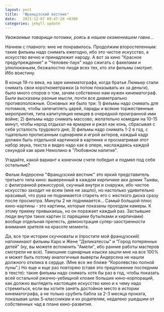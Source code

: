 ```yaml
---
layout: post
title:  "Французский вестник"
date:   2021-12-07 09:47:28 +0300
categories: jekyll update
---
```

*Уважаемые товарищи потомки, роясь в нашем окаменевшем гавне...*

Начнем с главного: мне не понравилось. Продолжим второстепенным: такие фильмы надо снимать ежегодно, ибо это чистое искусство, а искусство вечно и принадлежит народу. А вот за кино "Красное предупреждение" и "Человек-паук" надо сжигать с факелами и улюлюканьем, безжалостно пиздя всех тех, кто эти фильмы смотрит. Ибо воистину.

В конце 19-го века, на заре кинематографа, когда братья Люмьер стали снимать свои короткометражки (а потом показывать их за деньги), было много споров о том, зачем собственно нам нужен кинематограф. Были высказаны разные мысли, почти все диаметрально противоположные. Основных же было три: 1) фильмы надо снимать для потомков, чтобы запечатлеть царей, парады и всякие торжественные мероприятия, типа капитуляция немцев в очередной проигранной ими войне; 2) фильмы надо снимать массово, желательно комедии на 10-15 минут, чтобы народ отдыхал на ярмарке и ржал как конь, сбрасывая с себя усталость трудового дня; 3) фильмы надо снимать 1-2 в год, с тщательно прописанным сценарием и игрой актеров, каждый кадр должен быть отдельной картинкой в картинке и просматривая этот набор звука, текста и видео надо как в опере, наслаждаясь каждой секундой как ария Немолино в "Любовном напитке".

Угадайте, какой вариант к конечном счете победил и подмял под себя остальные?

Фильм Андерсена "Французский вестник" это яркий представитель третьего типа кино: выверенный в каждом кирпичике аки домик Тыквы, с филигранной режиссурой, скучный внутри и снаружи, ибо чистое искусство заходит не всем (мне не зашло), но настолько удивительно красивый, что рука не поднимается стареть его с жесткого диска сразу после просмотра. Минуты 2 не поднимается... Самый большой плюс кино-картины - это картины, которые показаны проездом камеры. К этому приему привыкаешь, но он поражает каждый раз. Застывшие люди внутри таких картин (с парящими бутылками и кирпичами) вообще отдельная прелесть, демонстрация супер-заостренности внимания зрителя на красоте момента. 

Да, все три истории скучноваты и (простите мой французский) напоминают фильмы Каро и Жене "Деликатессы" и "Город потерянных детей" (ну, вы можете вспомнить "Амели", ибо ранние работы мастеров смотрели не все). Тамошние сценарные изыски зашли мне на все 100% и может быть потому аналогичные выверты Андерсена не нашли должного отклика в сердце. (Мне все же ближе "Королевство полной луны".) Но еще и еще раз повторяю (ставя это предложение последним в тексте): такие фильмы надо снимать хотя бы раз в год, чтобы показать всей остальной ржачно-уебищной клоаке больших кино-корпораций, как должно выглядеть настоящее искусство кино и к чему надо стремиться, если вы хотите занять достойное место в истории кинематографа, а не только срубить бабла за 2-3 месяца проката, показывая шлак 5-классникам и их родителям, недалеко ушедшим от собственных чад в плане кино-развития.